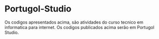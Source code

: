 # Portugol-Studio

 Os codigos apresentados acima, são atividades do curso tecnico em informatica para internet.
 Os codigos publicados acima serão em Portugol Studio.
 
